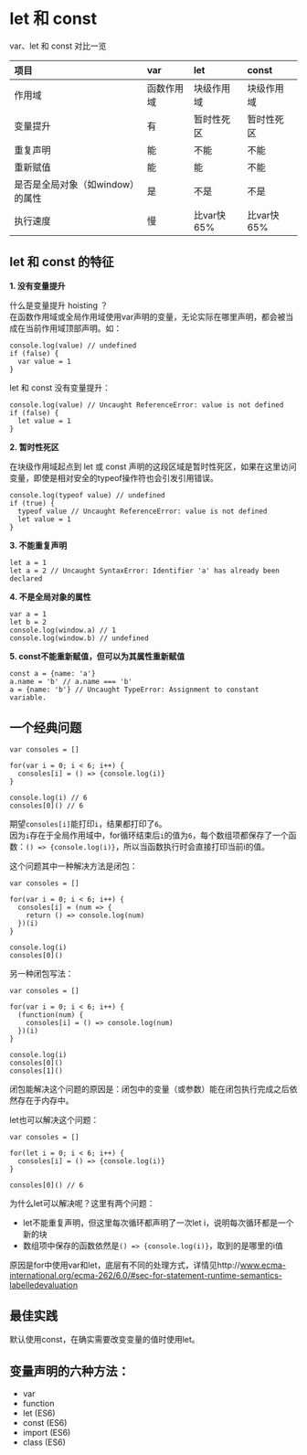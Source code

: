 # let 和 const

var、let 和 const 对比一览

| **项目** | **var** | **let** | **const** |
| :--- | :--- | :--- | :--- |
| 作用域 | 函数作用域 | 块级作用域 | 块级作用域 |
| 变量提升 | 有 | 暂时性死区 | 暂时性死区 |
| 重复声明 | 能 | 不能 | 不能 |
| 重新赋值 | 能 | 能 | 不能 |
| 是否是全局对象（如window）的属性 | 是 | 不是 | 不是 |
| 执行速度 | 慢 | 比var快65% | 比var快65% |

## let 和 const 的特征

**1. 没有变量提升**

什么是变量提升 hoisting ？<br>
在函数作用域或全局作用域使用var声明的变量，无论实际在哪里声明，都会被当成在当前作用域顶部声明。如：

    console.log(value) // undefined
    if (false) {
      var value = 1
    }

let 和 const 没有变量提升：

    console.log(value) // Uncaught ReferenceError: value is not defined
    if (false) {
      let value = 1
    }

**2. 暂时性死区**

在块级作用域起点到 let 或 const 声明的这段区域是暂时性死区，如果在这里访问变量，即使是相对安全的typeof操作符也会引发引用错误。

    console.log(typeof value) // undefined 
    if (true) {
      typeof value // Uncaught ReferenceError: value is not defined
      let value = 1
    }

**3. 不能重复声明**

    let a = 1
    let a = 2 // Uncaught SyntaxError: Identifier 'a' has already been declared

**4. 不是全局对象的属性**

    var a = 1
    let b = 2
    console.log(window.a) // 1
    console.log(window.b) // undefined

**5. const不能重新赋值，但可以为其属性重新赋值**

    const a = {name: 'a'}
    a.name = 'b' // a.name === 'b'
    a = {name: 'b'} // Uncaught TypeError: Assignment to constant variable.

## 一个经典问题

    var consoles = []

    for(var i = 0; i < 6; i++) {
	  consoles[i] = () => {console.log(i)}
    }

    console.log(i) // 6
    consoles[0]() // 6

期望`consoles[i]`能打印`i`，结果都打印了`6`。<br/>
因为`i`存在于全局作用域中，for循环结束后`i`的值为`6`，每个数组项都保存了一个函数：`() => {console.log(i)}`，所以当函数执行时会直接打印当前i的值。

这个问题其中一种解决方法是闭包：

    var consoles = []

    for(var i = 0; i < 6; i++) {
	  consoles[i] = (num => {
		return () => console.log(num)
	  })(i)
    }

    console.log(i)
    consoles[0]()
    
另一种闭包写法：

    var consoles = []

    for(var i = 0; i < 6; i++) {
      (function(num) {
      	consoles[i] = () => console.log(num)
      })(i)
    }

    console.log(i)
    consoles[0]()
    consoles[1]()

闭包能解决这个问题的原因是：闭包中的变量（或参数）能在闭包执行完成之后依然存在于内存中。

let也可以解决这个问题：

    var consoles = []

    for(let i = 0; i < 6; i++) {
	  consoles[i] = () => {console.log(i)}
    }

    consoles[0]() // 6
    
为什么let可以解决呢？这里有两个问题：

* let不能重复声明，但这里每次循环都声明了一次let i，说明每次循环都是一个新的块
* 数组项中保存的函数依然是`() => {console.log(i)}`，取到的是哪里的i值

原因是for中使用var和let，底层有不同的处理方式，详情见http://www.ecma-international.org/ecma-262/6.0/#sec-for-statement-runtime-semantics-labelledevaluation

## 最佳实践

默认使用const，在确实需要改变变量的值时使用let。

## 变量声明的六种方法：

* var
* function
* let (ES6)
* const (ES6)
* import (ES6)
* class (ES6)
